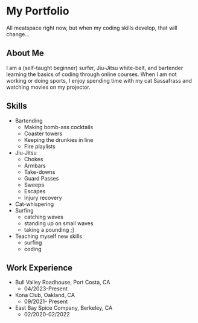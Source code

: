 # My Portfolio
All meatspace right now, but when my coding skills develop, that will change...
## About Me
I am a (self-taught beginner) surfer, Jiu-Jitsu white-belt, and bartender learning the basics of coding through online courses. When I am not working or doing sports, I enjoy spending time with my cat Sassafrass and watching movies on my projector.
## Skills

* Bartending
  * Making bomb-ass cocktails
  * Coaster towers
  * Keeping the drunkies in line
  * Fire playlists
* Jiu-Jitsu
  * Chokes
  * Armbars
  * Take-downs
  * Guard Passes
  * Sweeps
  * Escapes
  * Injury recovery
* Cat-whispering
* Surfing
  * catching waves
  * standing up on small waves
  * taking a pounding ;]
* Teaching myself new skills
  * surfing
  * coding

## Work Experience

* Bull Valley Roadhouse, Port Costa, CA
  * 04/2023-Present
* Kona Club, Oakland, CA
  * 09/2021- Present
* East Bay Spice Company, Berkeley, CA
  * 02/2020-02/2022
